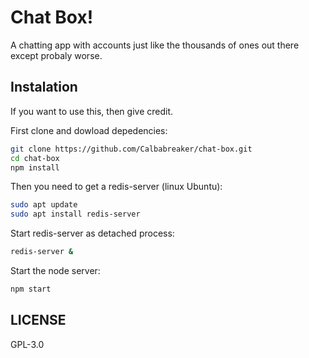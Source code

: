 # Chat Box!

A chatting app with accounts just like the thousands of ones out there except probaly worse.

## Instalation

If you want to use this, then give credit.

First clone and dowload depedencies:

```sh
git clone https://github.com/Calbabreaker/chat-box.git
cd chat-box
npm install
```

Then you need to get a redis-server (linux Ubuntu):

```sh
sudo apt update
sudo apt install redis-server
```

Start redis-server as detached process:

```sh
redis-server &
```

Start the node server:

```sh
npm start
```

## LICENSE

GPL-3.0
